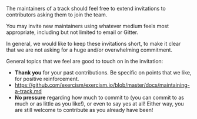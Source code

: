 The maintainers of a track should feel free to extend invitations to contributors asking them to join the team.

You may invite new maintainers using whatever medium feels most appropriate, including but not limited to email or Gitter.

In general, we would like to keep these invitations short, to make it clear that we are not asking for a huge and/or overwhelming commitment.

General topics that we feel are good to touch on in the invitation:

* **Thank you** for your past contributions. Be specific on points that we like, for positive reinforcement.
* https://github.com/exercism/exercism.io/blob/master/docs/maintaining-a-track.md
* **No pressure** regarding how much to commit to (you can commit to as much or as little as you like!), or even to say yes at all! Either way, you are still welcome to contribute as you already have been!

